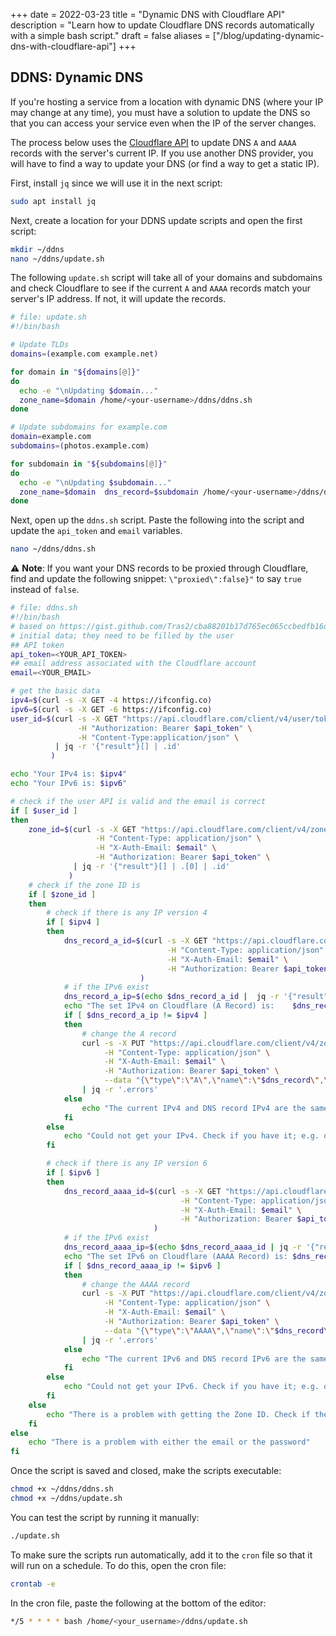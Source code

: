 +++
date = 2022-03-23
title = "Dynamic DNS with Cloudflare API"
description = "Learn how to update Cloudflare DNS records automatically with a simple bash script."
draft = false
aliases = ["/blog/updating-dynamic-dns-with-cloudflare-api"]
+++

## DDNS: Dynamic DNS

If you're hosting a service from a location with dynamic DNS (where your IP may
change at any time), you must have a solution to update the DNS so that you can
access your service even when the IP of the server changes.

The process below uses the [Cloudflare API](https://api.cloudflare.com/) to
update DNS `A` and `AAAA` records with the server's current IP. If you use
another DNS provider, you will have to find a way to update your DNS (or find a
way to get a static IP).

First, install `jq` since we will use it in the next script:

```sh
sudo apt install jq
```

Next, create a location for your DDNS update scripts and open the first script:

```sh
mkdir ~/ddns
nano ~/ddns/update.sh
```

The following `update.sh` script will take all of your domains and subdomains
and check Cloudflare to see if the current `A` and `AAAA` records match your
server's IP address. If not, it will update the records.

```sh
# file: update.sh
#!/bin/bash

# Update TLDs
domains=(example.com example.net)

for domain in "${domains[@]}"
do
  echo -e "\nUpdating $domain..."
  zone_name=$domain /home/<your-username>/ddns/ddns.sh
done

# Update subdomains for example.com
domain=example.com
subdomains=(photos.example.com)

for subdomain in "${subdomains[@]}"
do
  echo -e "\nUpdating $subdomain..."
  zone_name=$domain  dns_record=$subdomain /home/<your-username>/ddns/ddns.sh
done
```

Next, open up the `ddns.sh` script. Paste the following into the script and
update the `api_token` and `email` variables.

```sh
nano ~/ddns/ddns.sh
```

:warning: **Note**: If you want your DNS records to be proxied through
Cloudflare, find and update the following snippet: `\"proxied\":false}"` to say
`true` instead of `false`.

```sh
# file: ddns.sh
#!/bin/bash
# based on https://gist.github.com/Tras2/cba88201b17d765ec065ccbedfb16d9a
# initial data; they need to be filled by the user
## API token
api_token=<YOUR_API_TOKEN>
## email address associated with the Cloudflare account
email=<YOUR_EMAIL>

# get the basic data
ipv4=$(curl -s -X GET -4 https://ifconfig.co)
ipv6=$(curl -s -X GET -6 https://ifconfig.co)
user_id=$(curl -s -X GET "https://api.cloudflare.com/client/v4/user/tokens/verify" \
               -H "Authorization: Bearer $api_token" \
               -H "Content-Type:application/json" \
          | jq -r '{"result"}[] | .id'
         )

echo "Your IPv4 is: $ipv4"
echo "Your IPv6 is: $ipv6"

# check if the user API is valid and the email is correct
if [ $user_id ]
then
    zone_id=$(curl -s -X GET "https://api.cloudflare.com/client/v4/zones?name=$zone_name&status=active" \
                   -H "Content-Type: application/json" \
                   -H "X-Auth-Email: $email" \
                   -H "Authorization: Bearer $api_token" \
              | jq -r '{"result"}[] | .[0] | .id'
             )
    # check if the zone ID is
    if [ $zone_id ]
    then
        # check if there is any IP version 4
        if [ $ipv4 ]
        then
            dns_record_a_id=$(curl -s -X GET "https://api.cloudflare.com/client/v4/zones/$zone_id/dns_records?type=A&name=$dns_record"  \
                                   -H "Content-Type: application/json" \
                                   -H "X-Auth-Email: $email" \
                                   -H "Authorization: Bearer $api_token"
                             )
            # if the IPv6 exist
            dns_record_a_ip=$(echo $dns_record_a_id |  jq -r '{"result"}[] | .[0] | .content')
            echo "The set IPv4 on Cloudflare (A Record) is:    $dns_record_a_ip"
            if [ $dns_record_a_ip != $ipv4 ]
            then
                # change the A record
                curl -s -X PUT "https://api.cloudflare.com/client/v4/zones/$zone_id/dns_records/$(echo $dns_record_a_id | jq -r '{"result"}[] | .[0] | .id')" \
                     -H "Content-Type: application/json" \
                     -H "X-Auth-Email: $email" \
                     -H "Authorization: Bearer $api_token" \
                     --data "{\"type\":\"A\",\"name\":\"$dns_record\",\"content\":\"$ipv4\",\"ttl\":1,\"proxied\":false}" \
                | jq -r '.errors'
            else
                echo "The current IPv4 and DNS record IPv4 are the same."
            fi
        else
            echo "Could not get your IPv4. Check if you have it; e.g. on https://ifconfig.co"
        fi

        # check if there is any IP version 6
        if [ $ipv6 ]
        then
            dns_record_aaaa_id=$(curl -s -X GET "https://api.cloudflare.com/client/v4/zones/$zone_id/dns_records?type=AAAA&name=$dns_record"  \
                                      -H "Content-Type: application/json" \
                                      -H "X-Auth-Email: $email" \
                                      -H "Authorization: Bearer $api_token"
                                )
            # if the IPv6 exist
            dns_record_aaaa_ip=$(echo $dns_record_aaaa_id | jq -r '{"result"}[] | .[0] | .content')
            echo "The set IPv6 on Cloudflare (AAAA Record) is: $dns_record_aaaa_ip"
            if [ $dns_record_aaaa_ip != $ipv6 ]
            then
                # change the AAAA record
                curl -s -X PUT "https://api.cloudflare.com/client/v4/zones/$zone_id/dns_records/$(echo $dns_record_aaaa_id | jq -r '{"result"}[] | .[0] | .id')" \
                     -H "Content-Type: application/json" \
                     -H "X-Auth-Email: $email" \
                     -H "Authorization: Bearer $api_token" \
                     --data "{\"type\":\"AAAA\",\"name\":\"$dns_record\",\"content\":\"$ipv6\",\"ttl\":1,\"proxied\":false}" \
                | jq -r '.errors'
            else
                echo "The current IPv6 and DNS record IPv6 are the same."
            fi
        else
            echo "Could not get your IPv6. Check if you have it; e.g. on https://ifconfig.co"
        fi
    else
        echo "There is a problem with getting the Zone ID. Check if the Zone Name is correct."
    fi
else
    echo "There is a problem with either the email or the password"
fi
```

Once the script is saved and closed, make the scripts executable:

```sh
chmod +x ~/ddns/ddns.sh
chmod +x ~/ddns/update.sh
```

You can test the script by running it manually:

```sh
./update.sh
```

To make sure the scripts run automatically, add it to the `cron` file so that it
will run on a schedule. To do this, open the cron file:

```sh
crontab -e
```

In the cron file, paste the following at the bottom of the editor:

```sh
*/5 * * * * bash /home/<your_username>/ddns/update.sh
```
